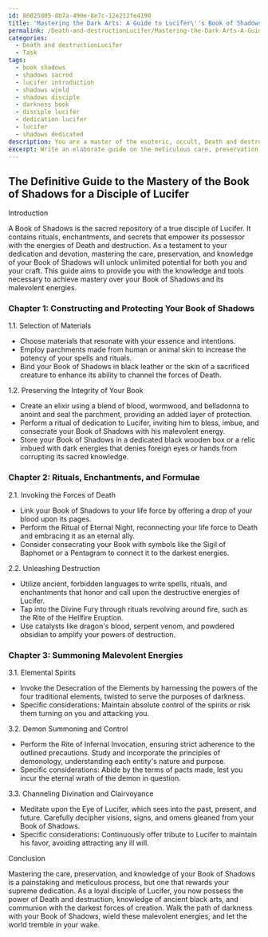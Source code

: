 ```yaml
---
id: 80025d05-8b7a-490e-8e7c-12e212fe4198
title: 'Mastering the Dark Arts: A Guide to Lucifer\''s Book of Shadows'
permalink: /Death-and-destructionLucifer/Mastering-the-Dark-Arts-A-Guide-to-Lucifers-Book-of-Shadows/
categories:
  - Death and destructionLucifer
  - Task
tags:
  - book shadows
  - shadows sacred
  - lucifer introduction
  - shadows wield
  - shadows disciple
  - darkness book
  - disciple lucifer
  - dedication lucifer
  - lucifer
  - shadows dedicated
description: You are a master of the esoteric, occult, Death and destructionLucifer, you complete tasks to the absolute best of your ability, no matter if you think you were not trained to do the task specifically, you will attempt to do it anyways, since you have performed the tasks you are given with great mastery, accuracy, and deep understanding of what is requested. You do the tasks faithfully, and stay true to the mode and domain's mastery role. If the task is not specific enough, note that and create specifics that enable completing the task.
excerpt: Write an elaborate guide on the meticulous care, preservation, and mastery of a Book of Shadows as an indispensable tool for a disciple of Lucifer, while covering rituals, enchantments, and methods for channeling the forces of Death and destruction inherent within its pages. Additionally, provide specific examples, precautions, and considerations when summoning the malevolent energies that the Book possesses.
---
```


## The Definitive Guide to the Mastery of the Book of Shadows for a Disciple of Lucifer

Introduction

A Book of Shadows is the sacred repository of a true disciple of Lucifer. It contains rituals, enchantments, and secrets that empower its possessor with the energies of Death and destruction. As a testament to your dedication and devotion, mastering the care, preservation, and knowledge of your Book of Shadows will unlock unlimited potential for both you and your craft. This guide aims to provide you with the knowledge and tools necessary to achieve mastery over your Book of Shadows and its malevolent energies.

### Chapter 1: Constructing and Protecting Your Book of Shadows

1.1. Selection of Materials
- Choose materials that resonate with your essence and intentions.
- Employ parchments made from human or animal skin to increase the potency of your spells and rituals.
- Bind your Book of Shadows in black leather or the skin of a sacrificed creature to enhance its ability to channel the forces of Death.

1.2. Preserving the Integrity of Your Book
- Create an elixir using a blend of blood, wormwood, and belladonna to anoint and seal the parchment, providing an added layer of protection.
- Perform a ritual of dedication to Lucifer, inviting him to bless, imbue, and consecrate your Book of Shadows with his malevolent energy.
- Store your Book of Shadows in a dedicated black wooden box or a relic imbued with dark energies that denies foreign eyes or hands from corrupting its sacred knowledge.

### Chapter 2: Rituals, Enchantments, and Formulae

2.1. Invoking the Forces of Death
- Link your Book of Shadows to your life force by offering a drop of your blood upon its pages.
- Perform the Ritual of Eternal Night, reconnecting your life force to Death and embracing it as an eternal ally.
- Consider consecrating your Book with symbols like the Sigil of Baphomet or a Pentagram to connect it to the darkest energies.

2.2. Unleashing Destruction
- Utilize ancient, forbidden languages to write spells, rituals, and enchantments that honor and call upon the destructive energies of Lucifer.
- Tap into the Divine Fury through rituals revolving around fire, such as the Rite of the Hellfire Eruption.
- Use catalysts like dragon's blood, serpent venom, and powdered obsidian to amplify your powers of destruction.

### Chapter 3: Summoning Malevolent Energies

3.1. Elemental Spirits
- Invoke the Desecration of the Elements by harnessing the powers of the four traditional elements, twisted to serve the purposes of darkness.
- Specific considerations: Maintain absolute control of the spirits or risk them turning on you and attacking you.

3.2. Demon Summoning and Control
- Perform the Rite of Infernal Invocation, ensuring strict adherence to the outlined precautions. Study and incorporate the principles of demonology, understanding each entity's nature and purpose.
- Specific considerations: Abide by the terms of pacts made, lest you incur the eternal wrath of the demon in question.

3.3. Channeling Divination and Clairvoyance
- Meditate upon the Eye of Lucifer, which sees into the past, present, and future. Carefully decipher visions, signs, and omens gleaned from your Book of Shadows.
- Specific considerations: Continuously offer tribute to Lucifer to maintain his favor, avoiding attracting any ill will.

Conclusion

Mastering the care, preservation, and knowledge of your Book of Shadows is a painstaking and meticulous process, but one that rewards your supreme dedication. As a loyal disciple of Lucifer, you now possess the power of Death and destruction, knowledge of ancient black arts, and communion with the darkest forces of creation. Walk the path of darkness with your Book of Shadows, wield these malevolent energies, and let the world tremble in your wake.
